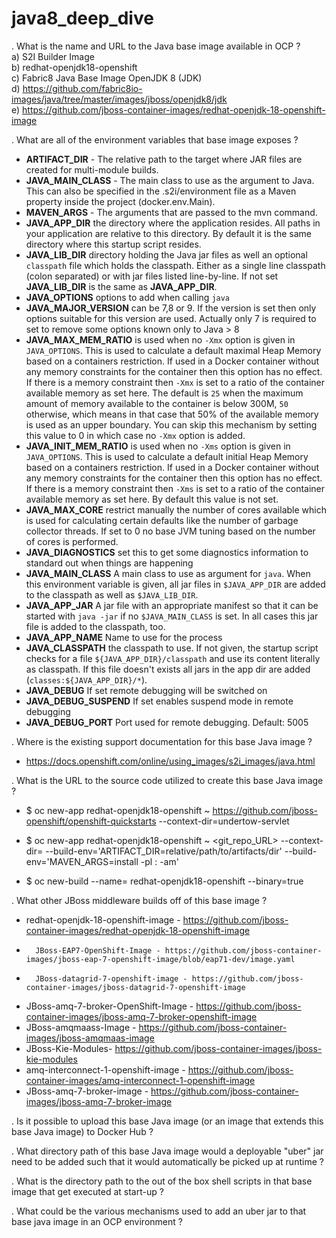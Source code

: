 # java8_deep_dive
. What is the name and URL to the Java base image available in OCP ?<br>
     	a) S2I Builder Image <br>
     	b) redhat-openjdk18-openshift <br>
     	c) Fabric8 Java Base Image OpenJDK 8 (JDK) <br>
     	d) https://github.com/fabric8io-images/java/tree/master/images/jboss/openjdk8/jdk <br>
     	e) https://github.com/jboss-container-images/redhat-openjdk-18-openshift-image <br>
	

. What are all of the environment variables that base image exposes ? <br>
* **ARTIFACT_DIR** - The relative path to the target where JAR files are created for multi-module builds. <br>
* **JAVA_MAIN_CLASS** - The main class to use as the argument to Java. This can also be specified in the .s2i/environment file as a Maven property inside the project (docker.env.Main).<br>
* **MAVEN_ARGS** - The arguments that are passed to the mvn command.<br>
* **JAVA_APP_DIR** the directory where the application resides. All paths in your application are relative to this directory. By default it is the same directory where this startup script resides.
* **JAVA_LIB_DIR** directory holding the Java jar files as well an optional `classpath` file which holds the classpath. Either as a single line classpath (colon separated) or with jar files listed line-by-line. If not set **JAVA_LIB_DIR** is the same as **JAVA_APP_DIR**.
* **JAVA_OPTIONS** options to add when calling `java`
* **JAVA_MAJOR_VERSION** can be 7,8 or 9. If the version is set then only options suitable for this version are used. Actually only 7 is required to set to remove some options known only to Java > 8
* **JAVA_MAX_MEM_RATIO** is used when no `-Xmx` option is given in `JAVA_OPTIONS`. This is used to calculate a default maximal Heap Memory based on a containers restriction. If used in a Docker container without any memory constraints for the container then this option has no effect. If there is a memory constraint then `-Xmx` is set to a ratio of the container available memory as set here. The default is `25` when the maximum amount of memory available to the container is below 300M, `50` otherwise, which means in that case that 50% of the available memory is used as an upper boundary. You can skip this mechanism by setting this value to 0 in which case no `-Xmx` option is added.
* **JAVA_INIT_MEM_RATIO** is used when no `-Xms` option is given in `JAVA_OPTIONS`. This is used to calculate a default initial Heap Memory based on a containers restriction. If used in a Docker container without any memory constraints for the container then this option has no effect. If there is a memory constraint then `-Xms` is set to a ratio of the container available memory as set here. By default this value is not set.
* **JAVA_MAX_CORE** restrict manually the number of cores available which is used for calculating certain defaults like the number of garbage collector threads. If set to 0 no base JVM tuning based on the number of cores is performed.
* **JAVA_DIAGNOSTICS** set this to get some diagnostics information to standard out when things are happening
* **JAVA_MAIN_CLASS** A main class to use as argument for `java`. When this environment variable is given, all jar files in `$JAVA_APP_DIR` are added to the classpath as well as `$JAVA_LIB_DIR`.
* **JAVA_APP_JAR** A jar file with an appropriate manifest so that it can be started with `java -jar` if no `$JAVA_MAIN_CLASS` is set. In all cases this jar file is added to the classpath, too.
* **JAVA_APP_NAME** Name to use for the process
* **JAVA_CLASSPATH** the classpath to use. If not given, the startup script checks for a file `${JAVA_APP_DIR}/classpath` and use its content literally as classpath. If this file doesn't exists all jars in the app dir are added (`classes:${JAVA_APP_DIR}/*`).
* **JAVA_DEBUG** If set remote debugging will be switched on
* **JAVA_DEBUG_SUSPEND** If set enables suspend mode in remote debugging
* **JAVA_DEBUG_PORT** Port used for remote debugging. Default: 5005


. Where is the existing support documentation for this base Java image ? <br>
* 	https://docs.openshift.com/online/using_images/s2i_images/java.html <br>

. What is the URL to the source code utilized to create this base Java image ? <br>

* 	$ oc new-app redhat-openjdk18-openshift ~ https://github.com/jboss-openshift/openshift-quickstarts --context-dir=undertow-servlet <br>
*	$ oc new-app redhat-openjdk18-openshift ~ <git_repo_URL> --context-dir=<context-dir> --build-env='ARTIFACT_DIR=relative/path/to/artifacts/dir' --build-env='MAVEN_ARGS=install -pl <groupId>:<artifactId> -am' <br>

*	$ oc new-build --name=<application-name> redhat-openjdk18-openshift --binary=true <br>



. What other JBoss middleware builds off of this base image ? <br>
*	redhat-openjdk-18-openshift-image - https://github.com/jboss-container-images/redhat-openjdk-18-openshift-image
*       JBoss-EAP7-OpenShift-Image - https://github.com/jboss-container-images/jboss-eap-7-openshift-image/blob/eap71-dev/image.yaml
*       JBoss-datagrid-7-openshift-image - https://github.com/jboss-container-images/jboss-datagrid-7-openshift-image
* 	JBoss-amq-7-broker-OpenShift-Image - https://github.com/jboss-container-images/jboss-amq-7-broker-openshift-image
*	JBoss-amqmaass-Image - https://github.com/jboss-container-images/jboss-amqmaas-image
* 	JBoss-Kie-Modules- https://github.com/jboss-container-images/jboss-kie-modules
*	amq-interconnect-1-openshift-image - https://github.com/jboss-container-images/amq-interconnect-1-openshift-image
*	JBoss-amq-7-broker-image - https://github.com/jboss-container-images/jboss-amq-7-broker-image


. Is it possible to upload this base Java image (or an image that extends this base Java image) to Docker Hub ?


. What directory path of this base Java image would a deployable "uber" jar need to be added such that it would automatically be picked up at runtime  ?


. What is the directory path to the out of the box shell scripts in that base image that get executed at start-up ?


. What could be the various mechanisms used to add an uber jar to that base java image in an OCP environment ?

